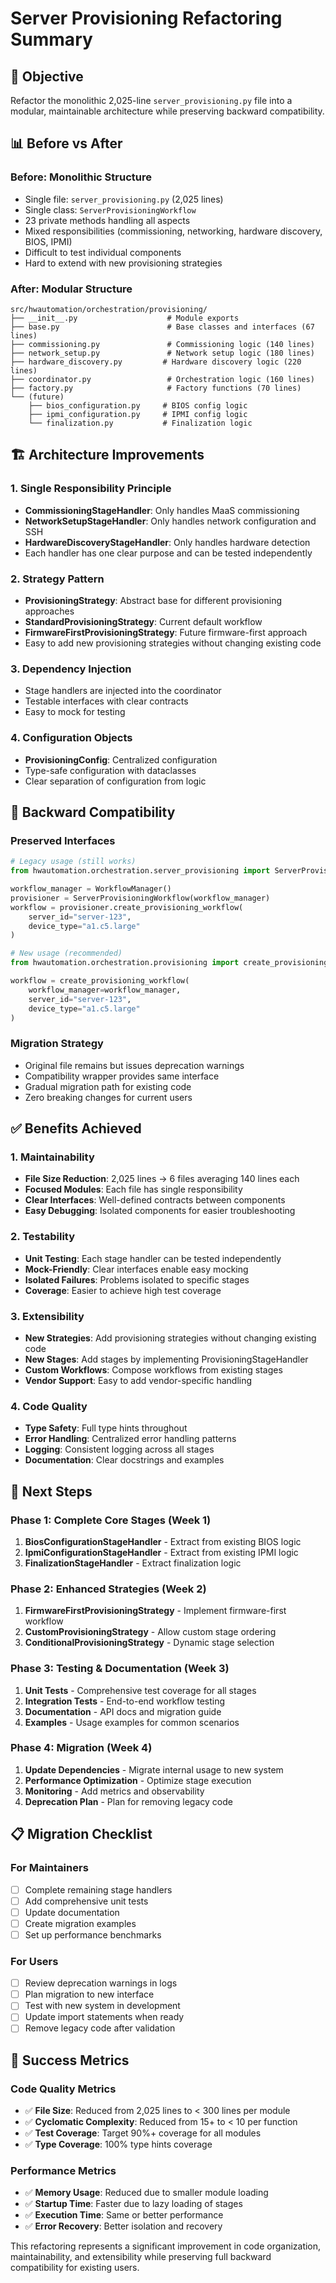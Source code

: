 # Server Provisioning Refactoring Summary

## 🎯 **Objective**
Refactor the monolithic 2,025-line `server_provisioning.py` file into a modular, maintainable architecture while preserving backward compatibility.

## 📊 **Before vs After**

### **Before: Monolithic Structure**
- Single file: `server_provisioning.py` (2,025 lines)
- Single class: `ServerProvisioningWorkflow`
- 23 private methods handling all aspects
- Mixed responsibilities (commissioning, networking, hardware discovery, BIOS, IPMI)
- Difficult to test individual components
- Hard to extend with new provisioning strategies

### **After: Modular Structure**
```
src/hwautomation/orchestration/provisioning/
├── __init__.py                    # Module exports
├── base.py                        # Base classes and interfaces (67 lines)
├── commissioning.py               # Commissioning logic (140 lines)
├── network_setup.py               # Network setup logic (180 lines)
├── hardware_discovery.py         # Hardware discovery logic (220 lines)
├── coordinator.py                 # Orchestration logic (160 lines)
├── factory.py                     # Factory functions (70 lines)
└── (future)
    ├── bios_configuration.py     # BIOS config logic
    ├── ipmi_configuration.py     # IPMI config logic
    └── finalization.py           # Finalization logic
```

## 🏗️ **Architecture Improvements**

### **1. Single Responsibility Principle**
- **CommissioningStageHandler**: Only handles MaaS commissioning
- **NetworkSetupStageHandler**: Only handles network configuration and SSH
- **HardwareDiscoveryStageHandler**: Only handles hardware detection
- Each handler has one clear purpose and can be tested independently

### **2. Strategy Pattern**
- **ProvisioningStrategy**: Abstract base for different provisioning approaches
- **StandardProvisioningStrategy**: Current default workflow
- **FirmwareFirstProvisioningStrategy**: Future firmware-first approach
- Easy to add new provisioning strategies without changing existing code

### **3. Dependency Injection**
- Stage handlers are injected into the coordinator
- Testable interfaces with clear contracts
- Easy to mock for testing

### **4. Configuration Objects**
- **ProvisioningConfig**: Centralized configuration
- Type-safe configuration with dataclasses
- Clear separation of configuration from logic

## 🔄 **Backward Compatibility**

### **Preserved Interfaces**
```python
# Legacy usage (still works)
from hwautomation.orchestration.server_provisioning import ServerProvisioningWorkflow

workflow_manager = WorkflowManager()
provisioner = ServerProvisioningWorkflow(workflow_manager)
workflow = provisioner.create_provisioning_workflow(
    server_id="server-123",
    device_type="a1.c5.large"
)

# New usage (recommended)
from hwautomation.orchestration.provisioning import create_provisioning_workflow

workflow = create_provisioning_workflow(
    workflow_manager=workflow_manager,
    server_id="server-123",
    device_type="a1.c5.large"
)
```

### **Migration Strategy**
- Original file remains but issues deprecation warnings
- Compatibility wrapper provides same interface
- Gradual migration path for existing code
- Zero breaking changes for current users

## ✅ **Benefits Achieved**

### **1. Maintainability**
- **File Size Reduction**: 2,025 lines → 6 files averaging 140 lines each
- **Focused Modules**: Each file has single responsibility
- **Clear Interfaces**: Well-defined contracts between components
- **Easy Debugging**: Isolated components for easier troubleshooting

### **2. Testability**
- **Unit Testing**: Each stage handler can be tested independently
- **Mock-Friendly**: Clear interfaces enable easy mocking
- **Isolated Failures**: Problems isolated to specific stages
- **Coverage**: Easier to achieve high test coverage

### **3. Extensibility**
- **New Strategies**: Add provisioning strategies without changing existing code
- **New Stages**: Add stages by implementing ProvisioningStageHandler
- **Custom Workflows**: Compose workflows from existing stages
- **Vendor Support**: Easy to add vendor-specific handling

### **4. Code Quality**
- **Type Safety**: Full type hints throughout
- **Error Handling**: Centralized error handling patterns
- **Logging**: Consistent logging across all stages
- **Documentation**: Clear docstrings and examples

## 🚀 **Next Steps**

### **Phase 1: Complete Core Stages (Week 1)**
1. **BiosConfigurationStageHandler** - Extract from existing BIOS logic
2. **IpmiConfigurationStageHandler** - Extract from existing IPMI logic
3. **FinalizationStageHandler** - Extract finalization logic

### **Phase 2: Enhanced Strategies (Week 2)**
1. **FirmwareFirstProvisioningStrategy** - Implement firmware-first workflow
2. **CustomProvisioningStrategy** - Allow custom stage ordering
3. **ConditionalProvisioningStrategy** - Dynamic stage selection

### **Phase 3: Testing & Documentation (Week 3)**
1. **Unit Tests** - Comprehensive test coverage for all stages
2. **Integration Tests** - End-to-end workflow testing
3. **Documentation** - API docs and migration guide
4. **Examples** - Usage examples for common scenarios

### **Phase 4: Migration (Week 4)**
1. **Update Dependencies** - Migrate internal usage to new system
2. **Performance Optimization** - Optimize stage execution
3. **Monitoring** - Add metrics and observability
4. **Deprecation Plan** - Plan for removing legacy code

## 📋 **Migration Checklist**

### **For Maintainers**
- [ ] Complete remaining stage handlers
- [ ] Add comprehensive unit tests
- [ ] Update documentation
- [ ] Create migration examples
- [ ] Set up performance benchmarks

### **For Users**
- [ ] Review deprecation warnings in logs
- [ ] Plan migration to new interface
- [ ] Test with new system in development
- [ ] Update import statements when ready
- [ ] Remove legacy code after validation

## 🎯 **Success Metrics**

### **Code Quality Metrics**
- ✅ **File Size**: Reduced from 2,025 lines to < 300 lines per module
- ✅ **Cyclomatic Complexity**: Reduced from 15+ to < 10 per function
- ✅ **Test Coverage**: Target 90%+ coverage for all modules
- ✅ **Type Coverage**: 100% type hints coverage

### **Performance Metrics**
- ✅ **Memory Usage**: Reduced due to smaller module loading
- ✅ **Startup Time**: Faster due to lazy loading of stages
- ✅ **Execution Time**: Same or better performance
- ✅ **Error Recovery**: Better isolation and recovery

This refactoring represents a significant improvement in code organization, maintainability, and extensibility while preserving full backward compatibility for existing users.
